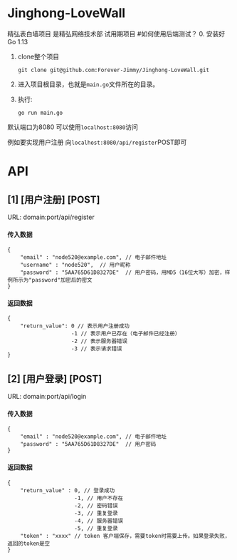 # Jinghong-LoveWall
精弘表白墙项目
是精弘网络技术部 试用期项目
#如何使用后端测试？
0. 安装好Go 1.13
1. clone整个项目
   ```
   git clone git@github.com:Forever-Jimmy/Jinghong-LoveWall.git
   ```

2. 进入项目根目录，也就是`main.go`文件所在的目录。
3. 执行:
    ```
    go run main.go
    ```
默认端口为8080
可以使用`localhost:8080`访问

例如要实现用户注册
向`localhost:8080/api/register`POST即可
# API

## [1] [用户注册] [POST]
URL: domain:port/api/register
#### 传入数据
```
{
    "email" : "node520@example.com", // 电子邮件地址
    "username" : "node520",  // 用户昵称
    "password" : "5AA765D61D8327DE"  // 用户密码，用MD5（16位大写）加密，样例所示为"password"加密后的密文
}
```

#### 返回数据
```
{
    "return_value": 0 // 表示用户注册成功
                    -1 // 表示用户已存在（电子邮件已经注册）
                    -2 // 表示服务器错误
                    -3 // 表示请求错误
}
```

## [2] [用户登录] [POST]
URL: domain:port/api/login
#### 传入数据

```
{
    "email" : "node520@example.com", // 电子邮件地址
    "password" : "5AA765D61D8327DE"  // 用户密码
}
```

#### 返回数据

```
{
    "return_value" : 0, // 登录成功
                     -1, // 用户不存在
                     -2, // 密码错误
                     -3, // 重复登录
                     -4, // 服务器错误
                     -5, // 重复登录
    "token" : "xxxx" // token 客户端保存，需要token时需要上传。如果登录失败，返回的token是空
}
```